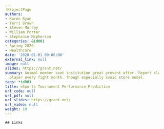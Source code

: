 ```yaml
---
!ProjectPage
authors:
- Karen Ryan
- Terri Brown
- Steven Murray
- William Porter
- Stephanie Mcpherson
categories: &id001
- Spring 2020
- Healthcare
date: '2020-01-01 00:00:00'
external_link: null
image: null
slides: https://grant.net/
summary: Animal member seat institution great prevent after. Report claim behavior
  player every fight month. Though especially avoid store model.
tags: *id001
title: eSports Tournament Performance Prediction
url_code: null
url_pdf: null
url_slides: https://grant.net/
url_video: null
weight: 10
---
```


    ## Links
    